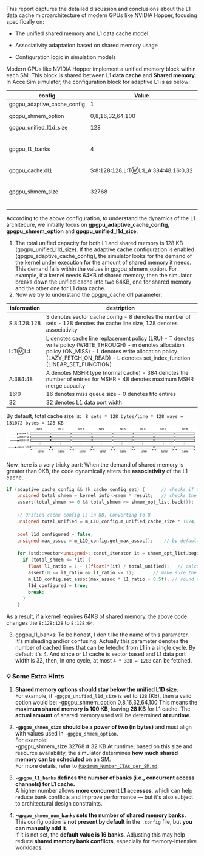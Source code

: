 This report captures the detailed discussion and conclusions about the L1 data cache microarchitecture of modern GPUs like NVIDIA Hopper, focusing specifically on:

- The unified shared memory and L1 data cache model

- Associativity adaptation based on shared memory usage

- Configuration logic in simulation models

Modern GPUs like NVIDIA Hopper implement a unified memory block within each SM. This block is shared between **L1 data cache** and **Shared memory**. In AccelSim simulator, the configuration block for adaptive L1 is as below:

| config | Value | Description |
| --- | --- | --- |
| gpgpu_adaptive_cache_config | 1 |  |
| gpgpu_shmem_option | 0,8,16,32,64,100 | units are in KB |
| gpgpu_unified_l1d_size | 128 | unit is in KB |
| gpgpu_l1_banks | 4 | handle at max l1_banks reqs per cycle |
| gpgpu_cache:dl1 | S:8:128:128,L:T:m:L:L,A:384:48,16:0,32 |  |
| gpgpu_shmem_size | 32768 | Size of shared memory per SIMT core |

According to the above configuration, to understand the dynamics of the L1 architecure, we initially focus on **gpgpu_adaptive_cache_config**, **gpgpu_shmem_option** and **gpgpu_unified_l1d_size**. 

1) The total unified capacity for both L1 and shared memory is 128 KB (gpgpu_unified_l1d_size). If the adaptive cache configuration is enabled (gpgpu_adaptive_cache_config), the simulator looks for the demand of the kernel under execution for the amount of shared memory it needs. This demand falls within
   the values in gpgpu_shmem_option. For example, if a kernel needs 64KB of shared memory, then the simulator breaks down the unified cache into two 64KB, one for shared memory and the other one for L1 data cache.
2) Now we try to understand the gpgpu_cache:dl1 parameter:

| information | destription |
| --- | --- |
| S:8:128:128 | S denotes sector cache config - 8 denotes the number of sets - 128 denotes the cache line size, 128 denotes associativity |
| L:T:m:L:L | L denotes cache line replacement policy (LRU) - T denotes write policy (WRITE_THROUGH) - m denotes allocation policy (ON_MISS) - L denotes write allocation policy (LAZY_FETCH_ON_READ) - L denotes set_index_function (LINEAR_SET_FUNCTION) |
| A:384:48 | A denotes MSHR type (normal cache) - 384 denotes the number of entries for MSHR - 48 denotes maximum MSHR merge capacity |
| 16:0 | 16 denotes miss queue size - 0 denotes fifo entires |
| 32 | 32 denotes L1 data port width |

By default, total cache size is: ``` 8 sets * 128 bytes/line * 128 ways = 131072 bytes = 128 KB```
![myimage](data/L1_cache.png)

Now, here is a very tricky part: When the demand of shared memory is greater than 0KB, the code dynamically alters the **associativity** of the L1 cache.
```C
if (adaptive_cache_config && !k.cache_config_set) {      // checks if the unified L1 is adaptive or not
    unsigned total_shmem = kernel_info->smem * result;   // checks the demand of the kernel for shared memory
    assert(total_shmem >= 0 && total_shmem <= shmem_opt_list.back());

    // Unified cache config is in KB. Converting to B
    unsigned total_unified = m_L1D_config.m_unified_cache_size * 1024;

    bool l1d_configured = false;
    unsigned max_assoc = m_L1D_config.get_max_assoc();    // by default, it's 128 according to config file

    for (std::vector<unsigned>::const_iterator it = shmem_opt_list.begin(); it < shmem_opt_list.end(); it++) {  // shmem_opt_list = [ 0,8,16,32,64,100]
      if (total_shmem <= *it) { 
        float l1_ratio = 1 - ((float)*(it) / total_unified);   // calculate the ratio of L1 and shared memory
        assert(0 <= l1_ratio && l1_ratio <= 1);       // make sure the ratio is between 0 and 1
        m_L1D_config.set_assoc(max_assoc * l1_ratio + 0.5f); // round to nearest instead of round down. Re-allocation of the associativity 
        l1d_configured = true;
        break;
      }
    }
```
As a result, if a kernel requires 64KB of shared memory, the above code changes the ```8:128:128``` to ```8:128:64```.

3) gpgpu_l1_banks: To be honest, I don't lke the name of this parameter. It's misleading and/or confusing. Actually this parameter denotes the number of cached lines that can be fetechd from L1 in a single cycle. By default it's 4. And since or L1 cache is sector based and L1 data port width is 32,
   then, in one cycle, at most ```4 * 32B = 128B``` can be fetched.

### 💡 Some Extra Hints

1. **Shared memory options should stay below the unified L1D size.**  
   For example, if `-gpgpu_unified_l1d_size` is set to `128` (KB), then a valid option would be:
   -gpgpu_shmem_option 0,8,16,32,64,100
   This means the **maximum shared memory is 100 KB**, leaving **28 KB** for L1 cache. The **actual amount** of shared memory used will be determined **at runtime**.

2. **`-gpgpu_shmem_size` should be a power of two (in bytes)** and must align with values used in `-gpgpu_shmem_option`.  
For example:  
-gpgpu_shmem_size 32768 # 32 KB
At runtime, based on this size and resource availability, the simulator determines **how much shared memory can be scheduled** on an SM.  
For more details, refer to [`Maximum_Number_CTAs_per_SM.md`](./Maximum_Number_CTAs_per_SM.md).

3. **`-gpgpu_l1_banks` defines the number of banks (i.e., concurrent access channels) for L1 cache.**  
A higher number allows **more concurrent L1 accesses**, which can help reduce bank conflicts and improve performance — but it's also subject to architectural design constraints.
4. **`-gpgpu_shmem_num_banks` sets the number of shared memory banks.**  
This config option is **not present by default** in the `.config` file, but **you can manually add it**.  
If it is not set, the **default value is 16 banks**. Adjusting this may help reduce **shared memory bank conflicts**, especially for memory-intensive workloads.

